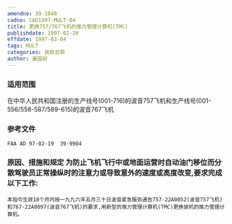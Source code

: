 ```yaml
---
amendno: 39-1848
cadno: CAD1997-MULT-04
title: 更换757/767飞机的推力管理计算机(TMC)
publishdate: 1997-02-20
effdate: 1997-03-04
tags: MULT
categories: 民航总局
author: 姜国权
---
```


### 适用范围 
在中华人民共和国注册的生产线号(001-716)的波音757飞机和生产线号(001-556/558-587/589-615)的波音767飞机

<!--more-->
### 参考文件
    FAA AD 97-02-19  39-9904 

### 原因、措施和规定 为防止飞机飞行中或地面运营时自动油门移位而分散驾驶员正常操纵时的注意力或导致意外的速度或高度改变,要求完成以下工作: 
    本指令生效18个月内按一九九六年五月三十日波音紧急服务通告757-22A0052(波音757飞机)和767-22A0097(波音767飞机)的要求,用新型的推力管理计算机(TMC)更换装机的推力管理计算机。
